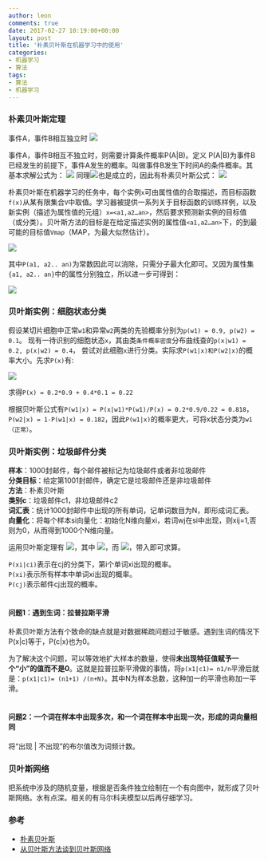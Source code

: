 ```yaml
---
author: leon
comments: true
date: 2017-02-27 10:19:00+00:00
layout: post
title: '朴素贝叶斯在机器学习中的使用'
categories:
- 机器学习
- 算法
tags:
- 算法
- 机器学习
---
```



### 朴素贝叶斯定理

事件A，事件B相互独立时 <img src="http://latex.codecogs.com/svg.latex?P(AB) = P(A)P(B)">

事件A，事件B相互不独立时，则需要计算条件概率P(A\|B)。定义 P(A\|B)为事件B已经发生的前提下，事件A发生的概率。叫做事件B发生下时间A的条件概率。其基本求解公式为：
<img src="http://latex.codecogs.com/svg.latex?P(AB) = P(B)P(A|B)">
同理<img src="http://latex.codecogs.com/svg.latex?P(AB) = P(A)P(B|A)">也是成立的，因此有朴素贝叶斯公式：
<img src="http://latex.codecogs.com/svg.latex?P(B|A)=\frac {P(A|B)P(B)} {P(A)}">

朴素贝叶斯在机器学习的任务中，每个实例`x`可由属性值的合取描述，而目标函数`f(x)`从某有限集合`V`中取值。学习器被提供一系列关于目标函数的训练样例，以及新实例（描述为属性值的元组）`x=<a1,a2…an>`，然后要求预测新实例的目标值（或分类）。贝叶斯方法的目标是在给定描述实例的属性值`<a1,a2…an>`下，的到最可能的目标值`Vmap`（MAP，为最大似然估计）。

<img src="http://latex.codecogs.com/svg.latex?V_{map} =\underset{v_j \epsilon V}{arg\ max} P(v_j|(a_1,a_2..a_n) = \underset{v_j \epsilon V}{arg\ max} \frac{P(a_1,a_2..a_n | v_j)P(v_j)}{P(a_1,a_2..a_n)}=\underset{v_j \epsilon V}{arg\ max}{P(a_1,a_2..a_n | v_j)P(v_j)}">

其中`P(a1, a2.. an)`为常数因此可以消除，只需分子最大化即可。又因为属性集`{a1, a2.. an}`中的属性分别独立，所以进一步可得到：

<img src="http://latex.codecogs.com/svg.latex?V_{map} =\underset{v_j \epsilon V}{arg\ max}{P(a_1,a_2..a_n | v_j)P(v_j)} = \underset{v_j \epsilon V}{arg\ max} P(v_j) \coprod_{i=1}^{n} {P(a_i|v_j)}">

### 贝叶斯实例：细胞状态分类

假设某切片细胞中正常`w1`和异常`w2`两类的先验概率分别为`p(w1) = 0.9, p(w2) = 0.1`。 现有一待识别的细胞状态`x`，其由类`条件概率密度`分布曲线查的`p(x|w1) = 0.2, p(x|w2) = 0.4`， 尝试对此细胞`x`进行分类。实际求`P(w1|x)和P(w2|x)`的概率大小。先求`P(x)`有:

<img src="http://latex.codecogs.com/svg.latex?P(x)=\sum_{i=1}^{n} {P(x|w_i)P(w_i)} = P(x|w_1)P(w_1) + P(x|w_2)P(w_2)">

求得`P(x) = 0.2*0.9 + 0.4*0.1 = 0.22`

根据贝叶斯公式有`P(w1|x) = P(x|w1)*P(w1)/P(x) = 0.2*0.9/0.22 = 0.818`， `P(w2|x) = 1-P(w1|x) = 0.182`，因此`P(w1|x)`的概率更大，可将x状态分类为`w1（正常）`。
<br>


### 贝叶斯实例：垃圾邮件分类

**样本**：1000封邮件，每个邮件被标记为垃圾邮件或者非垃圾邮件  
**分类目标**：给定第1001封邮件，确定它是垃圾邮件还是非垃圾邮件  
**方法**：朴素贝叶斯  
**类别c**：垃圾邮件c1，非垃圾邮件c2  
**词汇表**：统计1000封邮件中出现的所有单词，记单词数目为N，即形成词汇表。  
**向量化**：将每个样本si向量化：初始化N维向量xi，若词wj在si中出现，则xij=1,否则为0，从而得到1000个N维向量。  

运用贝叶斯定理有
<img src="http://latex.codecogs.com/svg.latex?P(c|x)= \frac {P(x|c)P(c)}{P(x)} ">，其中
<img src="http://latex.codecogs.com/svg.latex?P(x|c)= P(x_1,x_2..x_n|c)} = \prod_{i=1}^{n}{P(x_i|c)} ">，而
<img src="http://latex.codecogs.com/svg.latex?P(x)= \prod_{i=1}^{n}{P(x_i)">，带入即可求算。

`P(xi|ci)`表示在cj的分类下，第i个单词xi出现的概率。  
`P(xi)`表示所有样本中单词xi出现的概率。  
`P(cj)`表示邮件cj出现的概率。  
<br>

#### 问题1：遇到生词：拉普拉斯平滑
朴素贝叶斯方法有个致命的缺点就是对数据稀疏问题过于敏感。遇到生词的情况下P(x|c)等于，P(c|x)也为0。

为了解决这个问题，可以等效地扩大样本的数量，使得**未出现特征值赋予一个“小”的值而不是0**。这就是拉普拉斯平滑做的事情，将`p(x1|c1)= n1/n`平滑后就是：`p(x1|c1)= (n1+1) /(n+N)`。其中N为样本总数，这种加一的平滑也称加一平滑。  
<br>

#### 问题2：一个词在样本中出现多次，和一个词在样本中出现一次，形成的词向量相同
将“出现 | 不出现”的布尔值改为词频计数。
<br>

### 贝叶斯网络
把系统中涉及的随机变量，根据是否条件独立绘制在一个有向图中，就形成了贝叶斯网络。水有点深。相关的有马尔科夫模型以后再仔细学习。
<br>

### 参考
- [朴素贝叶斯](https://zh.wikipedia.org/zh-hans/贝叶斯定理)
- [从贝叶斯方法谈到贝叶斯网络](http://blog.csdn.net/v_july_v/article/details/40984699)

